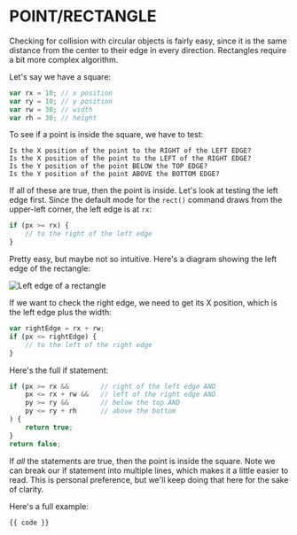 # POINT/<wbr>RECTANGLE
Checking for collision with circular objects is fairly easy, since it is the same distance from the center to their edge in every direction. Rectangles require a bit more complex algorithm.

Let's say we have a square:

```javascript
var rx = 10; // x position
var ry = 10; // y position
var rw = 30; // width
var rh = 30; // height
```

To see if a point is inside the square, we have to test:

```
Is the X position of the point to the RIGHT of the LEFT EDGE?
Is the X position of the point to the LEFT of the RIGHT EDGE?
Is the Y position of the point BELOW the TOP EDGE?
Is the Y position of the point ABOVE the BOTTOM EDGE?
```

If all of these are true, then the point is inside. Let's look at testing the left edge first. Since the default mode for the `rect()` command draws from the upper-left corner, the left edge is at `rx`:

```javascript
if (px >= rx) {
    // to the right of the left edge
}
```

Pretty easy, but maybe not so intuitive. Here's a diagram showing the left edge of the rectangle:

![Left edge of a rectangle](images/rect-bounding-box.jpg)

If we want to check the right edge, we need to get its X position, which is the left edge plus the width:

```javascript
var rightEdge = rx + rw;
if (px <= rightEdge) {
    // to the left of the right edge
}
```

Here's the full if statement:

```javascript
if (px >= rx &&        // right of the left edge AND
    px <= rx + rw &&   // left of the right edge AND
    py >= ry &&        // below the top AND
    py <= ry + rh      // above the bottom
) {
    return true;
}
return false;
```

If *all* the statements are true, then the point is inside the square. Note we can break our if statement into multiple lines, which makes it a little easier to read. This is personal preference, but we'll keep doing that here for the sake of clarity.

Here's a full example:

```javascript
{{ code }}
```
